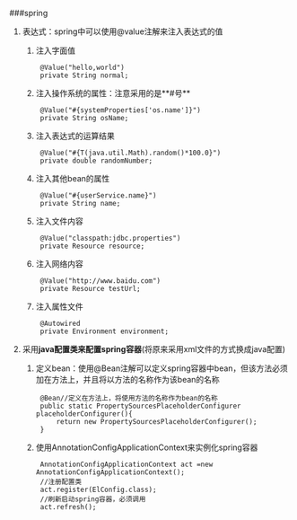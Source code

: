 ###spring
1. 表达式：spring中可以使用@value注解来注入表达式的值
	1. 注入字面值

			@Value("hello,world")
			private String normal;
	2. 注入操作系统的属性：注意采用的是**#号**

			@Value("#{systemProperties['os.name']}")
			private String osName;
	3. 注入表达式的运算结果

			@Value("#{T(java.util.Math).random()*100.0}")
			private double randomNumber;
	4. 注入其他bean的属性

			@Value("#{userService.name}")
			private String name;
	5. 注入文件内容

			@Value("classpath:jdbc.properties")
			private Resource resource;
	6. 注入网络内容

			@Value("http://www.baidu.com")
			private Resource testUrl;
	7. 注入属性文件

			@Autowired
			private Environment environment;
2. 采用**java配置类来配置spring容器**(将原来采用xml文件的方式换成java配置)
	1. 定义bean：使用@Bean注解可以定义spring容器中bean，但该方法必须加在方法上，并且将以方法的名称作为该bean的名称

			@Bean//定义在方法上，将使用方法的名称作为bean的名称
			public static PropertySourcesPlaceholderConfigurer placeholderConfigurer(){
				return new PropertySourcesPlaceholderConfigurer();
			}
	2. 使用AnnotationConfigApplicationContext来实例化spring容器

			AnnotationConfigApplicationContext act =new AnnotationConfigApplicationContext();
			//注册配置类
			act.register(ElConfig.class);
			//刷新启动spring容器，必须调用
			act.refresh();